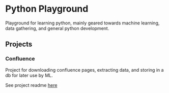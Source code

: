# Python Playground
Playground for learning python, mainly geared towards machine learning, data gathering, and general python development.

## Projects
### Confluence
Project for downloading confluence pages, extracting data, and storing in a db for later use by ML.

See project readme [here](https://github.com/jasonmcaffee/python-playground/tree/main/projects/confluence)

